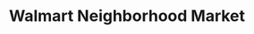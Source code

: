 ---
title: "Walmart Neighborhood Market"
url: /pinellas-park/walmart-neighborhood-market-66th-street/
shop: supermarket
---